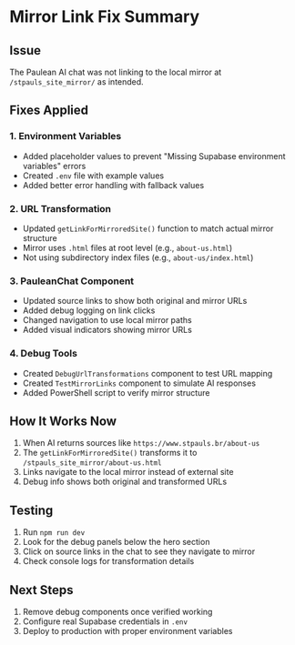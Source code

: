 # Mirror Link Fix Summary

## Issue
The Paulean AI chat was not linking to the local mirror at `/stpauls_site_mirror/` as intended.

## Fixes Applied

### 1. Environment Variables
- Added placeholder values to prevent "Missing Supabase environment variables" errors
- Created `.env` file with example values
- Added better error handling with fallback values

### 2. URL Transformation
- Updated `getLinkForMirroredSite()` function to match actual mirror structure
- Mirror uses `.html` files at root level (e.g., `about-us.html`)
- Not using subdirectory index files (e.g., `about-us/index.html`)

### 3. PauleanChat Component
- Updated source links to show both original and mirror URLs
- Added debug logging on link clicks
- Changed navigation to use local mirror paths
- Added visual indicators showing mirror URLs

### 4. Debug Tools
- Created `DebugUrlTransformations` component to test URL mapping
- Created `TestMirrorLinks` component to simulate AI responses
- Added PowerShell script to verify mirror structure

## How It Works Now

1. When AI returns sources like `https://www.stpauls.br/about-us`
2. The `getLinkForMirroredSite()` transforms it to `/stpauls_site_mirror/about-us.html`
3. Links navigate to the local mirror instead of external site
4. Debug info shows both original and transformed URLs

## Testing

1. Run `npm run dev`
2. Look for the debug panels below the hero section
3. Click on source links in the chat to see they navigate to mirror
4. Check console logs for transformation details

## Next Steps

1. Remove debug components once verified working
2. Configure real Supabase credentials in `.env`
3. Deploy to production with proper environment variables